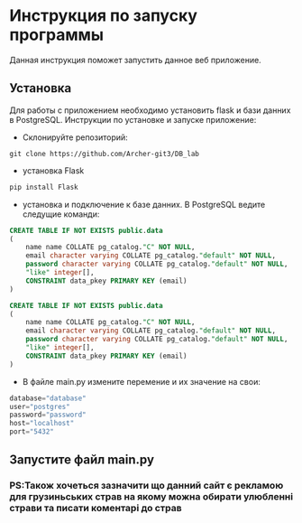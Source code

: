 <h1>Инструкция по запуску программы</h1>
Данная инструкция поможет запустить данное веб приложение.

<h2>Установка</h2>
Для работы с приложением необходимо установить flask и бази данних в PostgreSQL. Инструкции по установке и запуске приложение:   


* Склонируйте репозиторий:
```
git clone https://github.com/Archer-git3/DB_lab
```

* установка Flask
```py
pip install Flask
```
* установка и подключение к базе данних. В PostgreSQL ведите следущие команди:
```SQL
CREATE TABLE IF NOT EXISTS public.data
(
    name name COLLATE pg_catalog."C" NOT NULL,
    email character varying COLLATE pg_catalog."default" NOT NULL,
    password character varying COLLATE pg_catalog."default" NOT NULL,
    "like" integer[],
    CONSTRAINT data_pkey PRIMARY KEY (email)
)
```
```SQL
CREATE TABLE IF NOT EXISTS public.data
(
    name name COLLATE pg_catalog."C" NOT NULL,
    email character varying COLLATE pg_catalog."default" NOT NULL,
    password character varying COLLATE pg_catalog."default" NOT NULL,
    "like" integer[],
    CONSTRAINT data_pkey PRIMARY KEY (email)
)

```
* В файле main.py измените перемение и их значение на свои: 
```py
database="database"
user="postgres"
password="password"
host="localhost"
port="5432"
``` 
<h2>Запустите файл main.py</h2>
<h3>PS:Також хочеться зазначити що данний сайт є рекламою для грузиньських страв на якому можна обирати улюбленні страви та писати коментарі до страв</h3>
